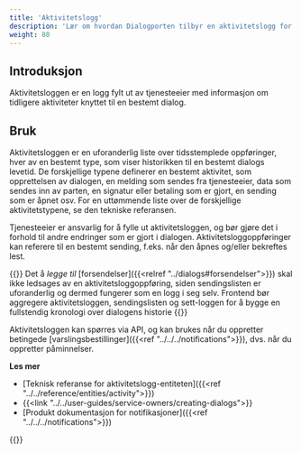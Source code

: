 ```yaml
---
title: 'Aktivitetslogg'
description: 'Lær om hvordan Dialogporten tilbyr en aktivitetslogg for hver dialog'
weight: 80
---
```


## Introduksjon

Aktivitetsloggen er en logg fylt ut av tjenesteeier med informasjon om tidligere aktiviteter knyttet til en bestemt dialog.

## Bruk

Aktivitetsloggen er en uforanderlig liste over tidsstemplede oppføringer, hver av en bestemt type, som viser historikken til en bestemt dialogs levetid. De forskjellige typene definerer en bestemt aktivitet, som opprettelsen av dialogen, en melding som sendes fra tjenesteeier, data som sendes inn av parten, en signatur eller betaling som er gjort, en sending som er åpnet osv. For en uttømmende liste over de forskjellige aktivitetstypene, se den tekniske referansen.

Tjenesteeier er ansvarlig for å fylle ut aktivitetsloggen, og bør gjøre det i forhold til andre endringer som er gjort i dialogen. Aktivitetsloggoppføringer kan referere til en bestemt sending, f.eks. når den åpnes og/eller bekreftes lest.

{{<notice info>}}
Det å _legge til_ [forsendelser]({{<relref "../dialogs#forsendelser">}}) skal ikke ledsages av en aktivitetsloggoppføring, siden sendingslisten er uforanderlig og dermed fungerer som en logg i seg selv. Frontend bør aggregere aktivitetsloggen, sendingslisten og sett-loggen for å bygge en fullstendig kronologi over dialogens historie
{{</notice>}}

Aktivitetsloggen kan spørres via API, og kan brukes når du oppretter betingede [varslingsbestillinger]({{<ref "../../../notifications">}}), dvs. når du oppretter påminnelser.

**Les mer**
* [Teknisk referanse for aktivitetslogg-entiteten]({{<ref "../../reference/entities/activity">}})
* {{<link "../../user-guides/service-owners/creating-dialogs">}}
* [Produkt dokumentasjon for notifikasjoner]({{<ref "../../../notifications">}})

{{<children />}}